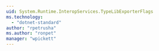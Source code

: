 ```yaml
---
uid: System.Runtime.InteropServices.TypeLibExporterFlags
ms.technology: 
  - "dotnet-standard"
author: "rpetrusha"
ms.author: "ronpet"
manager: "wpickett"
---
```

